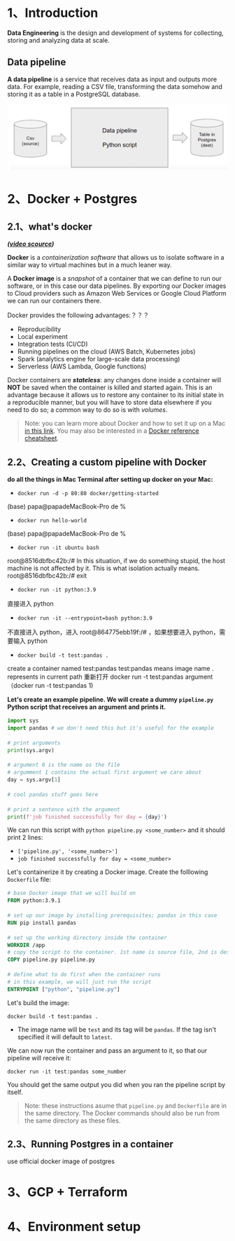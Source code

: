 # 1、Introduction

**Data Engineering** is the design and development of systems for collecting, storing and analyzing data at scale.

## Data pipeline

**A data pipeline** is a service that receives data as input and outputs more data. For example, reading a CSV file, transforming the data somehow and storing it as a table in a PostgreSQL database.

![data pipeline](images/01_01.png)

# 2、Docker + Postgres

## 2.1、what's docker

**_([video scource](https://www.youtube.com/watch?v=EYNwNlOrpr0&list=PL3MmuxUbc_hJed7dXYoJw8DoCuVHhGEQb&index=3))_**

**Docker** is a _containerization software_ that allows us to isolate software in a similar way to virtual machines but in a much leaner way.

A **Docker image** is a _snapshot_ of a container that we can define to run our software, or in this case our data pipelines. By exporting our Docker images to Cloud providers such as Amazon Web Services or Google Cloud Platform we can run our containers there.

Docker provides the following advantages:？？？

- Reproducibility
- Local experiment
- Integration tests (CI/CD)
- Running pipelines on the cloud (AWS Batch, Kubernetes jobs)
- Spark (analytics engine for large-scale data processing)
- Serverless (AWS Lambda, Google functions)

Docker containers are **_stateless_**: any changes done inside a container will **NOT** be saved when the container is killed and started again. This is an advantage because it allows us to restore any container to its initial state in a reproducible manner, but you will have to store data elsewhere if you need to do so; a common way to do so is with _volumes_.

> Note: you can learn more about Docker and how to set it up on a Mac [in this link](https://github.com/ziritrion/ml-zoomcamp/blob/11_kserve/notes/05b_virtenvs.md#docker). You may also be interested in a [Docker reference cheatsheet](https://gist.github.com/ziritrion/1842c8a4c4851602a8733bba19ab6050#docker).

## 2.2、Creating a custom pipeline with Docker

**do all the things in Mac Terminal after setting up docker on your Mac:**

- `docker run -d -p 80:80 docker/getting-started`

(base) papa@papadeMacBook-Pro de %

- `docker run hello-world`

(base) papa@papadeMacBook-Pro de %

- `docker run -it ubuntu bash`

root@8516dbfbc42b:/#
In this situation, if we do something stupid, the host machine is not affected by it. This is what isolation actually means.
root@8516dbfbc42b:/# exit

- `docker run -it python:3.9`

直接进入 python

- `docker run -it --entrypoint=bash python:3.9`

不直接进入 python，进入 root@864775ebb19f:/# ，如果想要进入 python，需要输入 python

- `docker build -t test:pandas .`

create a container named test:pandas
test:pandas means image name
. represents in current path
重新打开 docker run -t test:pandas argument（docker run -t test:pandas 1)

**Let's create an example pipeline. We will create a dummy `pipeline.py` Python script that receives an argument and prints it.**

```python
import sys
import pandas # we don't need this but it's useful for the example

# print arguments
print(sys.argv)

# argument 0 is the name os the file
# argumment 1 contains the actual first argument we care about
day = sys.argv[1]

# cool pandas stuff goes here

# print a sentence with the argument
print(f'job finished successfully for day = {day}')
```

We can run this script with `python pipeline.py <some_number>` and it should print 2 lines:

- `['pipeline.py', '<some_number>']`
- `job finished successfully for day = <some_number>`

Let's containerize it by creating a Docker image. Create the folllowing `Dockerfile` file:

```dockerfile
# base Docker image that we will build on
FROM python:3.9.1

# set up our image by installing prerequisites; pandas in this case
RUN pip install pandas

# set up the working directory inside the container
WORKDIR /app
# copy the script to the container. 1st name is source file, 2nd is destination
COPY pipeline.py pipeline.py

# define what to do first when the container runs
# in this example, we will just run the script
ENTRYPOINT ["python", "pipeline.py"]
```

Let's build the image:

```ssh
docker build -t test:pandas .
```

- The image name will be `test` and its tag will be `pandas`. If the tag isn't specified it will default to `latest`.

We can now run the container and pass an argument to it, so that our pipeline will receive it:

```ssh
docker run -it test:pandas some_number
```

You should get the same output you did when you ran the pipeline script by itself.

> Note: these instructions asume that `pipeline.py` and `Dockerfile` are in the same directory. The Docker commands should also be run from the same directory as these files.

## 2.3、Running Postgres in a container

use official docker image of postgres

# 3、GCP + Terraform

# 4、Environment setup
